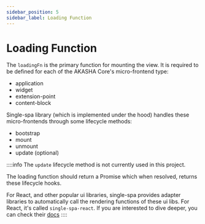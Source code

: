 ```yaml
---
sidebar_position: 5
sidebar_label: Loading Function
---
```


# Loading Function

The `loadingFn` is the primary function for mounting the view. It is required to be defined for each of the AKASHA Core's micro-frontend type:

- application
- widget
- extension-point
- content-block

Single-spa library (which is implemented under the hood) handles these micro-frontends through some lifecycle methods:

- bootstrap
- mount
- unmount
- update (optional)

::::info
The `update` lifecycle method is not currently used in this project.

The loading function should return a Promise which when resolved, returns these lifecycle hooks.

For React, and other popular ui libraries, single-spa provides adapter libraries to automatically call the rendering functions of these ui libs. For React, it's called `single-spa-react`. If you are interested to dive deeper, you can check their [docs](https://single-spa.js.org/docs/getting-started-overview)
::::